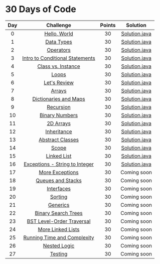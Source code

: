 # 30 Days of Code

| Day |                                                Challenge                                                | Points |                                                                               Solution                                                                                |
|:---:|:-------------------------------------------------------------------------------------------------------:|:------:|:---------------------------------------------------------------------------------------------------------------------------------------------------------------------:|
|  0  | [Hello, World](https://www.hackerrank.com/challenges/30-hello-world)                                    |   30   |            [Solution.java](https://github.com/uurkrtl/HackerRank_solutions/blob/master/30%20Days%20of%20Code/Day%2000%20-%20Hello%2C%20World/Solution.java)            |
|  1  | [Data Types](https://www.hackerrank.com/challenges/30-data-types)                                       |   30   |              [Solution.java](https://github.com/uurkrtl/HackerRank_solutions/blob/master/30%20Days%20of%20Code/Day%2001%20-%20Data%20Types/Solution.java)              |
|  2  | [Operators](https://www.hackerrank.com/challenges/30-operators)                                         |   30   |               [Solution.java](https://github.com/uurkrtl/HackerRank_solutions/blob/master/30%20Days%20of%20Code/Day%2002%20-%20Operators/Solution.java)                |
|  3  | [Intro to Conditional Statements](https://www.hackerrank.com/challenges/30-conditional-statements)      |   30   | [Solution.java](https://github.com/uurkrtl/HackerRank_solutions/blob/master/30%20Days%20of%20Code/Day%2003%20-%20Intro%20to%20Conditional%20Statements/Solution.java)  |
|  4  | [Class vs. Instance](https://www.hackerrank.com/challenges/30-class-vs-instance)                        |   30   |         [Solution.java](https://github.com/uurkrtl/HackerRank_solutions/blob/master/30%20Days%20of%20Code/Day%2004%20-%20Class%20vs.%20Instance/Solution.java)         |
|  5  | [Loops](https://www.hackerrank.com/challenges/30-loops)                                                 |   30   |                 [Solution.java](https://github.com/uurkrtl/HackerRank_solutions/blob/master/30%20Days%20of%20Code/Day%2005%20-%20Loops/Solution.java)                  |
|  6  | [Let's Review](https://www.hackerrank.com/challenges/30-review-loop)                                    |   30   |             [Solution.java](https://github.com/uurkrtl/HackerRank_solutions/blob/master/30%20Days%20of%20Code/Day%2006%20-%20Let's%20Review/Solution.java)             |
|  7  | [Arrays](https://www.hackerrank.com/challenges/30-arrays)                                               |   30   |                 [Solution.java](https://github.com/uurkrtl/HackerRank_solutions/blob/master/30%20Days%20of%20Code/Day%2007%20-%20Arrays/Solution.java)                 |
|  8  | [Dictionaries and Maps](https://www.hackerrank.com/challenges/30-dictionaries-and-maps)                 |   30   |       [Solution.java](https://github.com/uurkrtl/HackerRank_solutions/blob/master/30%20Days%20of%20Code/Day%2008%20-%20Dictionaries%20and%20Maps/Solution.java)        |
|  9  | [Recursion](https://www.hackerrank.com/challenges/30-recursion)                                         |   30   |             [Solution.java](https://github.com/uurkrtl/HackerRank_solutions/blob/master/30%20Days%20of%20Code/Day%2009%20-%20Recursion%203/Solution.java)              |
|  10 | [Binary Numbers](https://www.hackerrank.com/challenges/30-binary-numbers)                               |   30   |            [Solution.java](https://github.com/uurkrtl/HackerRank_solutions/blob/master/30%20Days%20of%20Code/Day%2010%20-%20Binary%20Numbers/Solution.java)            |
|  11 | [2D Arrays](https://www.hackerrank.com/challenges/30-2d-arrays)                                         |   30   |              [Solution.java](https://github.com/uurkrtl/HackerRank_solutions/blob/master/30%20Days%20of%20Code/Day%2011%20-%202D%20Arrays/Solution.java)               |
|  12 | [Inheritance](https://www.hackerrank.com/challenges/30-inheritance)                                     |   30   |              [Solution.java](https://github.com/uurkrtl/HackerRank_solutions/blob/master/30%20Days%20of%20Code/Day%2012%20-%20Inheritance/Solution.java)               |
|  13 | [Abstract Classes](https://www.hackerrank.com/challenges/30-abstract-classes)                           |   30   |           [Solution.java](https://github.com/uurkrtl/HackerRank_solutions/blob/master/30%20Days%20of%20Code/Day%2013%20-%20Abstract%20Classes/Solution.java)           |
|  14 | [Scope](https://www.hackerrank.com/challenges/30-scope)                                                 |   30   |                 [Solution.java](https://github.com/uurkrtl/HackerRank_solutions/blob/master/30%20Days%20of%20Code/Day%2014%20-%20Scope/Solution.java)                  |
|  15 | [Linked List](https://www.hackerrank.com/challenges/30-linked-list)                                     |   30   |             [Solution.java](https://github.com/uurkrtl/HackerRank_solutions/blob/master/30%20Days%20of%20Code/Day%2015%20-%20Linked%20List/Solution.java)              |
|  16 | [Exceptions - String to Integer](https://www.hackerrank.com/challenges/30-exceptions-string-to-integer) |   30   | [Solution.java](https://github.com/uurkrtl/HackerRank_solutions/blob/master/30%20Days%20of%20Code/Day%2016%20-%20Exceptions%20-%20String%20to%20Integer/Solution.java) |
|  17 | [More Exceptions](https://www.hackerrank.com/challenges/30-more-exceptions)                             |   30   |                                                                              Coming soon                                                                              |
|  18 | [Queues and Stacks](https://www.hackerrank.com/challenges/30-queues-stacks)                             |   30   |       Coming soon        |
|  19 | [Interfaces](https://www.hackerrank.com/challenges/30-interfaces)                                       |   30   |             Coming soon             |
|  20 | [Sorting](https://www.hackerrank.com/challenges/30-sorting)                                             |   30   |              Coming soon               |
|  21 | [Generics](https://www.hackerrank.com/challenges/30-generics)                                           |   30   |              Coming soon              |
|  22 | [Binary Search Trees](https://www.hackerrank.com/challenges/30-binary-search-trees)                     |   30   |      Coming soon       |
|  23 | [BST Level-Order Traversal](https://www.hackerrank.com/challenges/30-binary-trees)                      |   30   |   Coming soon    |
|  24 | [More Linked Lists](https://www.hackerrank.com/challenges/30-linked-list-deletion)                      |   30   |       Coming soon        |
|  25 | [Running Time and Complexity](https://www.hackerrank.com/challenges/30-running-time-and-complexity)     |   30   | Coming soon  |
|  26 | [Nested Logic](https://www.hackerrank.com/challenges/30-nested-logic)                                   |   30   |           Coming soon           |
|  27 | [Testing](https://www.hackerrank.com/challenges/30-testing)                                             |   30   |              Coming soon               |
